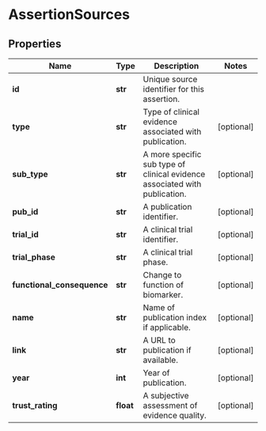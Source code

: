 # AssertionSources

## Properties
Name | Type | Description | Notes
------------ | ------------- | ------------- | -------------
**id** | **str** | Unique source identifier for this assertion. | 
**type** | **str** | Type of clinical evidence associated with publication. | [optional] 
**sub_type** | **str** | A more specific sub type of clinical evidence associated with publication. | [optional] 
**pub_id** | **str** | A publication identifier. | [optional] 
**trial_id** | **str** | A clinical trial identifier. | [optional] 
**trial_phase** | **str** | A clinical trial phase. | [optional] 
**functional_consequence** | **str** | Change to function of biomarker. | [optional] 
**name** | **str** | Name of publication index if applicable. | [optional] 
**link** | **str** | A URL to publication if available. | [optional] 
**year** | **int** | Year of publication. | [optional] 
**trust_rating** | **float** | A subjective assessment of evidence quality. | [optional] 




